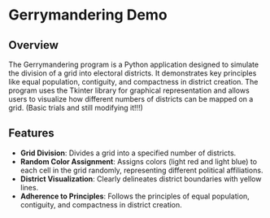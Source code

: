 # Gerrymandering Demo

## Overview
The Gerrymandering program is a Python application designed to simulate the division of a grid into electoral districts. It demonstrates key principles like equal population, contiguity, and compactness in district creation. The program uses the Tkinter library for graphical representation and allows users to visualize how different numbers of districts can be mapped on a grid. (Basic trials and still modifying it!!!)

## Features
- **Grid Division**: Divides a grid into a specified number of districts.
- **Random Color Assignment**: Assigns colors (light red and light blue) to each cell in the grid randomly, representing different political affiliations.
- **District Visualization**: Clearly delineates district boundaries with yellow lines.
- **Adherence to Principles**: Follows the principles of equal population, contiguity, and compactness in district creation.
